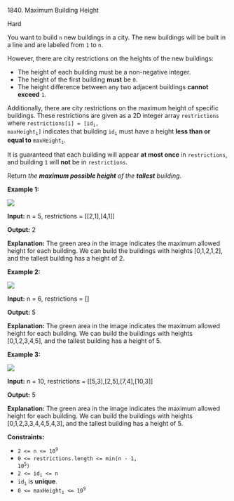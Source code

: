 1840\. Maximum Building Height

Hard

You want to build `n` new buildings in a city. The new buildings will be built in a line and are labeled from `1` to `n`.

However, there are city restrictions on the heights of the new buildings:

*   The height of each building must be a non-negative integer.
*   The height of the first building **must** be `0`.
*   The height difference between any two adjacent buildings **cannot exceed** `1`.

Additionally, there are city restrictions on the maximum height of specific buildings. These restrictions are given as a 2D integer array `restrictions` where <code>restrictions[i] = [id<sub>i</sub>, maxHeight<sub>i</sub>]</code> indicates that building <code>id<sub>i</sub></code> must have a height **less than or equal to** <code>maxHeight<sub>i</sub></code>.

It is guaranteed that each building will appear **at most once** in `restrictions`, and building `1` will **not** be in `restrictions`.

Return _the **maximum possible height** of the **tallest** building_.

**Example 1:**

![](https://assets.leetcode.com/uploads/2021/04/08/ic236-q4-ex1-1.png)

**Input:** n = 5, restrictions = [[2,1],[4,1]]

**Output:** 2

**Explanation:** The green area in the image indicates the maximum allowed height for each building. We can build the buildings with heights [0,1,2,1,2], and the tallest building has a height of 2.

**Example 2:**

![](https://assets.leetcode.com/uploads/2021/04/08/ic236-q4-ex2.png)

**Input:** n = 6, restrictions = []

**Output:** 5

**Explanation:** The green area in the image indicates the maximum allowed height for each building. We can build the buildings with heights [0,1,2,3,4,5], and the tallest building has a height of 5.

**Example 3:**

![](https://assets.leetcode.com/uploads/2021/04/08/ic236-q4-ex3.png)

**Input:** n = 10, restrictions = [[5,3],[2,5],[7,4],[10,3]]

**Output:** 5

**Explanation:** The green area in the image indicates the maximum allowed height for each building. We can build the buildings with heights [0,1,2,3,3,4,4,5,4,3], and the tallest building has a height of 5.

**Constraints:**

*   <code>2 <= n <= 10<sup>9</sup></code>
*   <code>0 <= restrictions.length <= min(n - 1, 10<sup>5</sup>)</code>
*   <code>2 <= id<sub>i</sub> <= n</code>
*   <code>id<sub>i</sub></code> is **unique**.
*   <code>0 <= maxHeight<sub>i</sub> <= 10<sup>9</sup></code>